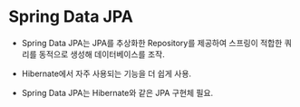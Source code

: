 # Spring Data JPA

+ Spring Data JPA는 JPA를 추상화한 Repository를 제공하여 스프링이 적합한 쿼리를 동적으로 생성해 데이터베이스를 조작.

+ Hibernate에서 자주 사용되는 기능을 더 쉽게 사용.

+ Spring Data JPA는 Hibernate와 같은 JPA 구현체 필요.